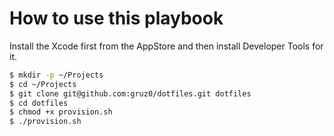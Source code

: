 # How to use this playbook

Install the Xcode first from the AppStore and then install Developer Tools for it.

```bash
$ mkdir -p ~/Projects
$ cd ~/Projects
$ git clone git@github.com:gruz0/dotfiles.git dotfiles
$ cd dotfiles
$ chmod +x provision.sh
$ ./provision.sh
```
